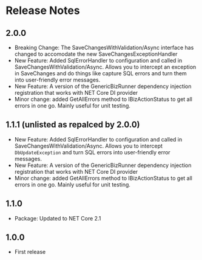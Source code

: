 # Release Notes

## 2.0.0

- Breaking Change: The SaveChangesWithValidation/Async interface has changed to accomodate the new SaveChangesExceptionHandler
- New Feature: Added SqlErrorHandler to configuration and called in SaveChangesWithValidation/Async.
Allows you to intercept an exception in SaveChanges and do things like capture 
SQL errors and turn them into user-friendly error messages.
- New Feature: A version of the GenericBizRunner dependency injection registration that works with NET Core DI provider 
- Minor change: added GetAllErrors method to IBizActionStatus to get all errors in one go.
Mainly useful for unit testing. 

## 1.1.1 (unlisted as repalced by 2.0.0)

- New Feature: Added SqlErrorHandler to configuration and called in SaveChangesWithValidation/Async.
Allows you to intercept `DbUpdateException` and turn SQL errors into user-friendly error messages.
- New Feature: A version of the GenericBizRunner dependency injection registration that works with NET Core DI provider 
- Minor change: added GetAllErrors method to IBizActionStatus to get all errors in one go.
Mainly useful for unit testing. 

## 1.1.0

- Package: Updated to NET Core 2.1

## 1.0.0 

- First release